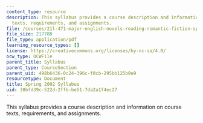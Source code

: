 ```yaml
---
content_type: resource
description: This syllabus provides a course description and information on course
  texts, requirements, and assignments.
file: /courses/21l-471-major-english-novels-reading-romantic-fiction-spring-2002/38bfd39c522d2ffbbe517da2a1f4ec27_21L471__syllabus.pdf
file_size: 217788
file_type: application/pdf
learning_resource_types: []
license: https://creativecommons.org/licenses/by-nc-sa/4.0/
ocw_type: OCWFile
parent_title: Syllabus
parent_type: CourseSection
parent_uid: 498b6436-0c24-396c-f0cb-295bb125b0e9
resourcetype: Document
title: Spring 2002 Syllabus
uid: 38bfd39c-522d-2ffb-be51-7da2a1f4ec27
---
```

This syllabus provides a course description and information on course texts, requirements, and assignments.